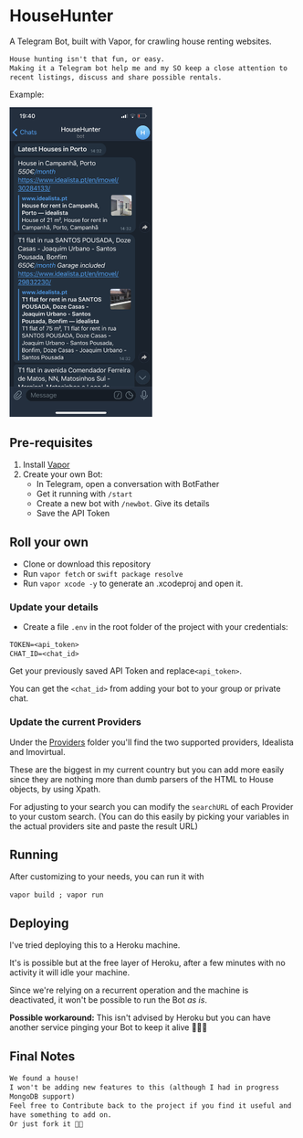 # HouseHunter

A Telegram Bot, built with Vapor, for crawling house renting websites.

    House hunting isn't that fun, or easy. 
    Making it a Telegram bot help me and my SO keep a close attention to recent listings, discuss and share possible rentals.

Example:

<img src=".github/img/screenshot.PNG" alt="example" width="250"/>

## Pre-requisites

1. Install [Vapor](https://docs.vapor.codes/3.0/install/macos/)
2. Create your own Bot:
    - In Telegram, open a conversation with BotFather
    - Get it running with `/start`
    - Create a new bot with `/newbot`. Give its details
    - Save the API Token

## Roll your own

- Clone or download this repository
- Run `vapor fetch` or `swift package resolve`
- Run `vapor xcode -y` to generate an .xcodeproj and open it.

### Update your details

- Create a file `.env` in the root folder of the project with your credentials:

```
TOKEN=<api_token>
CHAT_ID=<chat_id>
```

Get your previously saved API Token and replace`<api_token>`.

You can get the `<chat_id>` from adding your bot to your group or private chat.

### Update the current Providers

Under the [Providers](Sources/App/Crawler/Providers/) folder you'll find the two supported providers, Idealista and Imovirtual.

These are the biggest in my current country but you can add more easily since they are nothing more than dumb parsers of the HTML to House objects, by using Xpath.

For adjusting to your search you can modify the `searchURL` of each Provider to your custom search. (You can do this easily by picking your variables in the actual providers site and paste the result URL)

## Running

After customizing to your needs, you can run it with

`vapor build ; vapor run`

## Deploying

I've tried deploying this to a Heroku machine. 

It's is possible but at the free layer of Heroku, after a few minutes with no activity it will idle your machine.

Since we're relying on a recurrent operation and the machine is deactivated, it won't be possible to run the Bot *as is*.

**Possible workaround:** This isn't advised by Heroku but you can have another service pinging your Bot to keep it alive 🤷🏻‍♂️

## Final Notes

    We found a house!
    I won't be adding new features to this (although I had in progress MongoDB support)
    Feel free to Contribute back to the project if you find it useful and have something to add on.
    Or just fork it 👍🏻

